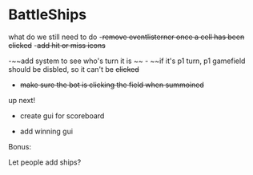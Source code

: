 # BattleShips


what do we still need to do
 -~~remove eventlisterner once a cell has been clicked~~
 -~~add hit or miss icons~~

 -~~add system to see who's turn it is ~~
    - ~~if it's p1 turn, p1 gamefield should be disbled, so it can't be    ~~clicked~~


- ~~make sure the bot is clicking the field when summoined~~

up next!
- create gui for scoreboard

- add winning gui


Bonus:

Let people add ships?



